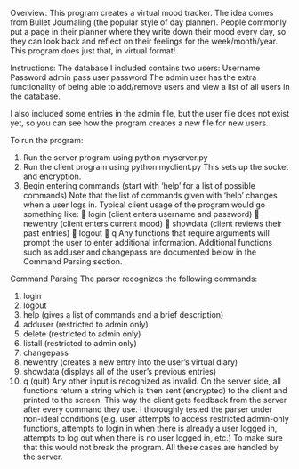 Overview:
This program creates a virtual mood tracker. The idea comes from Bullet Journaling (the popular style of day planner). People commonly put a page in their planner where they write down their mood every day, so they can look back and reflect on their feelings for the week/month/year. This program does just that, in virtual format!

Instructions:
The database I included contains two users:
Username	Password
admin	pass
user	password
The admin user has the extra functionality of being able to add/remove users and view a list of all users in the database.

I also included some entries in the admin file, but the user file does not exist yet, so you can see how the program creates a new file for new users.

To run the program:
1.	Run the server program using python myserver.py
2.	Run the client program using python myclient.py
This sets up the socket and encryption.
3.	Begin entering commands (start with ‘help’ for a list of possible commands)
Note that the list of commands given with ‘help’ changes when a user logs in.
Typical client usage of the program would go something like:
	login (client enters username and password)
	newentry (client enters current mood) 
	showdata (client reviews their past entries)
	logout
	q
Any functions that require arguments will prompt the user to enter additional information.
Additional functions such as adduser and changepass are documented below in the Command Parsing section.

Command Parsing 
The parser recognizes the following commands:
1.	login
2.	logout
3.	help (gives a list of commands and a brief description)
4.	adduser (restricted to admin only)
5.	delete (restricted to admin only)
6.	listall (restricted to admin only)
7.	changepass
8.	newentry (creates a new entry into the user’s virtual diary)
9.	showdata (displays all of the user’s previous entries)
10.	q (quit)
Any other input is recognized as invalid.
On the server side, all functions return a string which is then sent (encrypted) to the client and printed to the screen. This way the client gets feedback from the server after every command they use. 
I thoroughly tested the parser under non-ideal conditions (e.g. user attempts to access restricted admin-only functions, attempts to login in when there is already a user logged in, attempts to log out when there is no user logged in, etc.) To make sure that this would not break the program. All these cases are handled by the server.
